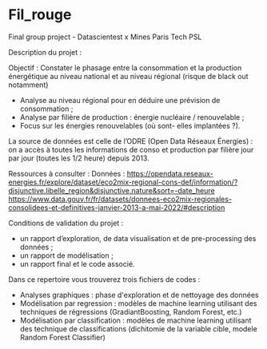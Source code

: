 # Fil_rouge
Final group project - Datascientest x Mines Paris Tech PSL

Description du projet : 

Objectif : 
Constater le phasage entre la consommation et la production énergétique au niveau national et au niveau régional (risque de black out notamment)
 - Analyse au niveau régional pour en déduire une prévision de consommation ; 
 - Analyse par filière de production : énergie nucléaire / renouvelable ;
 - Focus sur les énergies renouvelables (où sont- elles implantées ?).

La source de données est celle de l’ODRE (Open Data Réseaux Énergies) : on a accès à toutes les informations de conso et production par filière jour par jour (toutes les 1/2 heure) depuis 2013.

Ressources à consulter : 
Données : 
https://opendata.reseaux-energies.fr/explore/dataset/eco2mix-regional-cons-def/information/?disjunctive.libelle_region&disjunctive.nature&sort=-date_heure
https://www.data.gouv.fr/fr/datasets/donnees-eco2mix-regionales-consolidees-et-definitives-janvier-2013-a-mai-2022/#description

Conditions de validation du projet : 
- un rapport d’exploration, de data visualisation et de pre-processing des données ;
- un rapport de modélisation ;
- un rapport final et le code associé.

Dans ce repertoire vous trouverez trois fichiers de codes :

- Analyses graphiques : phase d'exploration et de nettoyage des données
- Modélisation par regression : modèles de machine learning utilisant des techniques de régressions (GradiantBoosting, Random Forest, etc.)
- Modélisation par classification : modèles de machine learning utilisant des technique de classifications (dichitomie de la variable cible, modele Random Forest Classifier)
